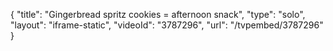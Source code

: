 {
    "title": "Gingerbread spritz cookies = afternoon snack",
    "type": "solo",
    "layout": "iframe-static",
    "videoId": "3787296",
    "url": "\/tvpembed\/3787296"
}
